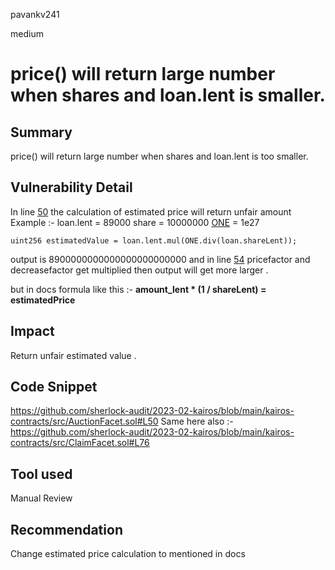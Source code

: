 pavankv241

medium

# price() will return large number when shares and loan.lent is smaller.

## Summary
price() will return large number when shares and loan.lent is too smaller.

## Vulnerability Detail
In line [50](https://github.com/sherlock-audit/2023-02-kairos/blob/main/kairos-contracts/src/AuctionFacet.sol#L50) the calculation of estimated price will return unfair amount 
Example :-
loan.lent = 89000
share = 10000000
[ONE](https://github.com/sherlock-audit/2023-02-kairos/blob/main/kairos-contracts/src/DataStructure/Global.sol#L16) = 1e27

`uint256 estimatedValue = loan.lent.mul(ONE.div(loan.shareLent));`

output is 8900000000000000000000000 and in line [54](https://github.com/sherlock-audit/2023-02-kairos/blob/main/kairos-contracts/src/AuctionFacet.sol#L54) pricefactor and decreasefactor get multiplied then output will get more larger . 

but in docs formula like this :-
**amount_lent * (1 / shareLent) = estimatedPrice**


## Impact
Return unfair estimated value . 
## Code Snippet
https://github.com/sherlock-audit/2023-02-kairos/blob/main/kairos-contracts/src/AuctionFacet.sol#L50
Same here also :- 
https://github.com/sherlock-audit/2023-02-kairos/blob/main/kairos-contracts/src/ClaimFacet.sol#L76

## Tool used
Manual Review

## Recommendation
Change estimated price calculation to mentioned in docs
